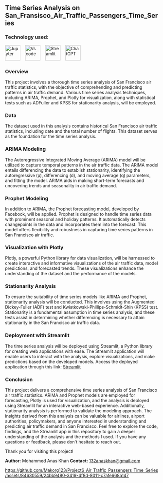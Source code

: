 ## Time Series Analysis on San_Fransisco_Air_Traffic_Passengers_Time_Series


### Technology used:
<div align ='left'>
<img src ='https://technology.amis.nl/wp-content/uploads/2020/11/image_thumb-27.png', height = "50" alt = 'Jupyter'/><img width='12'/> 
<img src = 'https://cdn.dribbble.com/users/6569/screenshots/16471177/media/8bbfe7fd594073dc6271d5d852c7381a.png', height = "50" alt = 'Vs code'/><img width = '12'/>
<img src = 'https://thomasjpfan.github.io/data-umbrella-2020-streamlit-slides/images/streamlit.png', height = "50" alt = 'Streamlit'/><img width = '12'/>
<img src = 'https://github.githubassets.com/images/modules/logos_page/GitHub-Mark.png', height = "50 alt = 'Github'/><img width = '12'/>
<img src = 'https://img.uxwing.com/wp-content/themes/uxwing/download/brands-social-media/chatgpt-icon.png', height = "50" alt = 'ChatGPT'/><img width = '12'/>
</div>

### Overview
This project involves a thorough time series analysis of San Francisco air traffic statistics, with the objective of comprehending and predicting patterns in air traffic demand. Various time series analysis techniques, including ARIMA, Prophet, and Plotly for visualization, along with statistical tests such as ADFuller and KPSS for stationarity analysis, will be employed.

### Data
The dataset used in this analysis contains historical San Francisco air traffic statistics, including date and the total number of flights. This dataset serves as the foundation for the time series analysis.

### ARIMA Modeling
The Autoregressive Integrated Moving Average (ARIMA) model will be utilized to capture temporal patterns in the air traffic data. The ARIMA model entails differencing the data to establish stationarity, identifying the autoregressive (p), differencing (d), and moving average (q) parameters, and fitting the model. ARIMA aids in making short-term forecasts and uncovering trends and seasonality in air traffic demand.

### Prophet Modeling
In addition to ARIMA, the Prophet forecasting model, developed by Facebook, will be applied. Prophet is designed to handle time series data with prominent seasonal and holiday patterns. It automatically detects changepoints in the data and incorporates them into the forecast. This model offers flexibility and robustness in capturing time series patterns in San Francisco air traffic.

### Visualization with Plotly
Plotly, a powerful Python library for data visualization, will be harnessed to create interactive and informative visualizations of the air traffic data, model predictions, and forecasted trends. These visualizations enhance the understanding of the dataset and the performance of the models.

### Stationarity Analysis
To ensure the suitability of time series models like ARIMA and Prophet, stationarity analysis will be conducted. This involves using the Augmented Dickey-Fuller (ADF) test and Kwiatkowski-Phillips-Schmidt-Shin (KPSS) test. Stationarity is a fundamental assumption in time series analysis, and these tests assist in determining whether differencing is necessary to attain stationarity in the San Francisco air traffic data.

### Deployment with Streamlit
The time series analysis will be deployed using Streamlit, a Python library for creating web applications with ease. The Streamlit application will enable users to interact with the analysis, explore visualizations, and make predictions based on the developed models. Access the deployed application through this link: [Streamlit]()

### Conclusion
This project delivers a comprehensive time series analysis of San Francisco air traffic statistics. ARIMA and Prophet models are employed for forecasting, Plotly is used for visualization, and the analysis is deployed using Streamlit for an interactive web-based experience. Additionally, stationarity analysis is performed to validate the modeling approach. The insights derived from this analysis can be valuable for airlines, airport authorities, policymakers, and anyone interested in understanding and predicting air traffic demand in San Francisco.
Feel free to explore the code, findings, and the Streamlit app in this repository to gain a deeper understanding of the analysis and the methods I used. If you have any questions or feedback, please don't hesitate to reach out.

Thank you for visiting this project!

**Author:** Mohammed Anas Khan
**Contact:** 132anaskhan@gmail.com


https://github.com/Makorg123/Project6_Air_Traffic_Passengers_Time_Series/assets/84630559/24bb9480-3419-4f8d-8011-c7afe668a147

